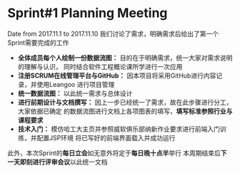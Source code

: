 # Sprint#1 Planning Meeting
Date from 2017.11.1 to 2017.11.10
我们讨论了需求，明确需求后给出了第一个Sprint需要完成的工作
- **全体成员每个人绘制一份数据流图：** 目的在于明确需求，统一大家对需求说明的理解与认识，
  同时结合软件工程概论课所学进行一次应用
- **注册SCRUM在线管理平台与GitHub：** 因本项目将采用GitHub进行内容记录，并使用Leangoo
  进行项目管理
- **统一数据流图：** 以此统一需求与总体设计
- **进行前期设计与文档撰写：** 因上一步已经统一了需求，故在此步骤进行分工，大家依据已确定
  的数据流图进行文档上各项图表的填写，**填写标准参照行业与课程要求**
- **技术入门：** 模仿哈工大主页并参照威软俱乐部纳新作业要求进行前端入门训练，并配置JSP环境
  将已写好的前端界面载入并成功运行

此外，本次Sprint的**每日立会**如无意外将定于**每日晚十点半**举行
本周期结束后**下一天即刻进行评审会议**以此统一文档
